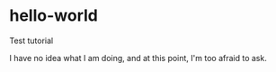 # hello-world
Test tutorial

I have no idea what I am doing, and at this point, I'm too afraid to ask.
